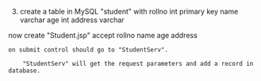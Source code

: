 3)	create a table in MySQL "student" with 
	rollno int primary key
	name varchar
	age int
	address varchar

now create "Student.jsp"
	accept
		rollno
		name
		age
		address

	on submit control should go to "StudentServ".

		"StudentServ" will get the request parameters and add a record in database.
		
